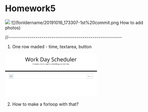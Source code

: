 # Homework5
<img src="foldername/filename" width="%" height="%" How to add photos>
![](fonldername/20191016_173307-1st%20commit.png  How to add photos)

//----------------------------------------------------------

1. One row maded - time, textarea, button

<img src="Capture/20191016_173307-1st commit.png" width="60%" height="60%">

2. How to make a forloop with that?


